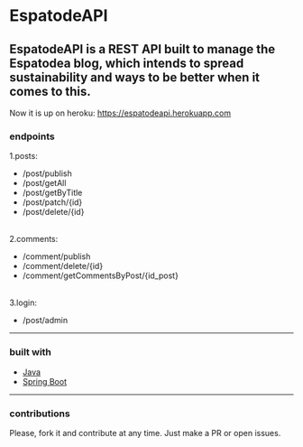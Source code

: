 # EspatodeAPI
EspatodeAPI is a REST API built to manage the Espatodea blog, which intends to spread sustainability and ways to be better when it comes to this.
 ---
 Now it is up on heroku: https://espatodeapi.herokuapp.com
 <br/>
### endpoints
1.posts:
  - /post/publish
  - /post/getAll
  - /post/getByTitle
  - /post/patch/{id}
  - /post/delete/{id}
  
<br/>2.comments:
  - /comment/publish
  - /comment/delete/{id}
  - /comment/getCommentsByPost/{id_post}
  
<br/>3.login:
  - /post/admin
  ---
### built with
  - [Java](https://www.java.com/pt_BR)
  - [Spring Boot](https://spring.io/)
---
### contributions
Please, fork it and contribute at any time. Just make a PR or open issues.
